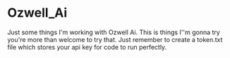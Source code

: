 # Ozwell_Ai
Just some things I'm working with Ozwell Ai. This is things I''m gonna try you're more than welcome to try that. Just remember to create a  token.txt file which stores your api key for code to run perfectly.
